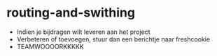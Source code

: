 # routing-and-swithing
  * Indien je bijdragen wilt leveren aan het project 
  * Verbeteren of toevoegen, stuur dan een berichtje naar freshcookie 
  * TEAMWOOOORKKKKK 
